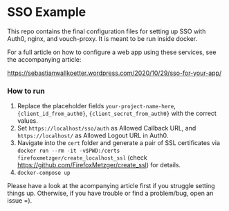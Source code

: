 # SSO Example

This repo contains the final configuration files for setting up SSO with Auth0, nginx, and vouch-proxy. It is meant to be run inside docker.

For a full article on how to configure a web app using these services, see the accompanying article:

https://sebastianwallkoetter.wordpress.com/2020/10/29/sso-for-your-app/

### How to run

1. Replace the placeholder fields `your-project-name-here`, `{client_id_from_auth0}`, `{client_secret_from_auth0}` with the correct values.
2. Set `https://localhost/sso/auth` as Allowed Callback URL, and `https://localhost/` as Allowed Logout URL in Auth0.
3. Navigate into the `cert` folder and generate a pair of SSL certificates via `docker run --rm -it -v$PWD:/certs firefoxmetzger/create_localhost_ssl` (check https://github.com/FirefoxMetzger/create_ssl) for details.
4. `docker-compose up`

Please have a look at the acompanying article first if you struggle setting things up. Otherwise, if you have trouble or find a problem/bug, open an issue =).
